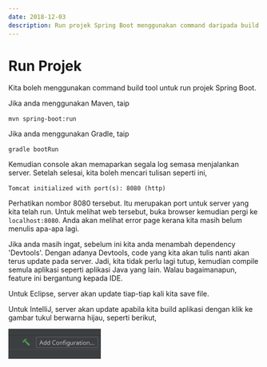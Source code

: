 ```yaml
---
date: 2018-12-03
description: Run projek Spring Boot menggunakan command daripada build tool Maven atau Gradle.
---
```


# Run Projek

Kita boleh menggunakan command build tool untuk run projek Spring Boot.

Jika anda menggunakan Maven, taip

```
mvn spring-boot:run
```

Jika anda menggunakan Gradle, taip

```
gradle bootRun
```

Kemudian console akan memaparkan segala log semasa menjalankan server. Setelah
selesai, kita boleh mencari tulisan seperti ini,

```
Tomcat initialized with port(s): 8080 (http)
```

Perhatikan nombor 8080 tersebut. Itu merupakan port untuk server yang kita telah
run. Untuk melihat web tersebut, buka browser kemudian pergi ke
`localhost:8080`. Anda akan melihat error page kerana kita masih belum menulis
apa-apa lagi.

Jika anda masih ingat, sebelum ini kita anda menambah dependency 'Devtools'.
Dengan adanya Devtools, code yang kita akan tulis nanti akan terus update pada
server. Jadi, kita tidak perlu lagi tutup, kemudian compile semula aplikasi
seperti aplikasi Java yang lain. Walau bagaimanapun, feature ini bergantung
kepada IDE.

Untuk Eclipse, server akan update tiap-tiap kali kita save file.

Untuk IntelliJ, server akan update apabila kita build aplikasi dengan klik ke
gambar tukul berwarna hijau, seperti berikut,

![Gambar tukul hijau untuk build aplikasi](img/tukul_hijau.png)
